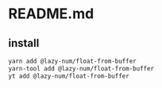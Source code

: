 # README.md

    

## install

```bash
yarn add @lazy-num/float-from-buffer
yarn-tool add @lazy-num/float-from-buffer
yt add @lazy-num/float-from-buffer
```

